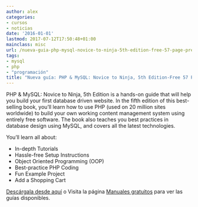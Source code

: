 ```yaml
---
author: alex
categories:
- cursos
- noticias
date: '2016-01-01'
lastmod: 2017-07-12T17:50:48+01:00
mainclass: misc
url: /nueva-guia-php-mysql-novice-to-ninja-5th-edition-free-57-page-preview/
tags:
- mysql
- php
- "programación"
title: "Nueva guía: PHP & MySQL: Novice to Ninja, 5th Edition-Free 57 Page Preview"
---
```


[<amp-img sizes="(min-width: 197px) 197px, 100vw" on="tap:lightbox1" role="button" tabindex="0" layout="responsive" src="/img/2012/08/w_sitb33c1.gif" alt="PHP & MySQL: Novice to Ninja, 5th Edition--Free 57 Page Preview" title="PHP & MySQL: Novice to Ninja, 5th Edition--Free 57 Page Preview" width="197px" height="259px" />][1]

PHP & MySQL: Novice to Ninja, 5th Edition is a hands-on guide that will help you build your first database driven website. In the fifth edition of this best-selling book, you&#8217;ll learn how to use PHP (used on 20 million sites worldwide) to build your own working content management system using entirely free software. The book also teaches you best practices in database design using MySQL, and covers all the latest technologies.

You&#8217;ll learn all about:

  * In-depth Tutorials
  * Hassle-free Setup Instructions
  * Object Oriented Programming (OOP)
  * Best-practice PHP Coding
  * Fun Example Project
  * Add a Shopping Cart

[Descárgala desde aquí][1] o
Visita la página [Manuales gratuitos][2] para ver las guías disponibles.


 [1]: http://elbauldelprogramador.tradepub.com/c/pubRD.mpl?sr=oc&_t=oc:&pc;=w_sitb33/prgm.cgi
 [2]: https://elbauldelprogramador.com/manuales-gratuitos/
